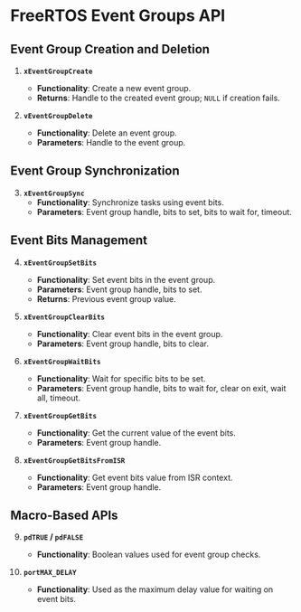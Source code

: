 
# FreeRTOS Event Groups API

## Event Group Creation and Deletion
1. **`xEventGroupCreate`**
   - **Functionality**: Create a new event group.
   - **Returns**: Handle to the created event group; `NULL` if creation fails.

2. **`vEventGroupDelete`**
   - **Functionality**: Delete an event group.
   - **Parameters**: Handle to the event group.

## Event Group Synchronization
3. **`xEventGroupSync`**
   - **Functionality**: Synchronize tasks using event bits.
   - **Parameters**: Event group handle, bits to set, bits to wait for, timeout.

## Event Bits Management
4. **`xEventGroupSetBits`**
   - **Functionality**: Set event bits in the event group.
   - **Parameters**: Event group handle, bits to set.
   - **Returns**: Previous event group value.

5. **`xEventGroupClearBits`**
   - **Functionality**: Clear event bits in the event group.
   - **Parameters**: Event group handle, bits to clear.

6. **`xEventGroupWaitBits`**
   - **Functionality**: Wait for specific bits to be set.
   - **Parameters**: Event group handle, bits to wait for, clear on exit, wait all, timeout.

7. **`xEventGroupGetBits`**
   - **Functionality**: Get the current value of the event bits.
   - **Parameters**: Event group handle.

8. **`xEventGroupGetBitsFromISR`**
   - **Functionality**: Get event bits value from ISR context.
   - **Parameters**: Event group handle.

## Macro-Based APIs
9. **`pdTRUE` / `pdFALSE`**
   - **Functionality**: Boolean values used for event group checks.

10. **`portMAX_DELAY`**
    - **Functionality**: Used as the maximum delay value for waiting on event bits.
